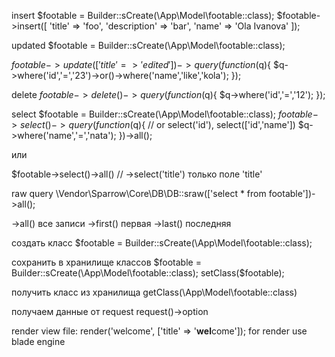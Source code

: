 insert
$footable = Builder::sCreate(\App\Model\footable::class);
$footable->insert([
    'title' => 'foo',
    'description' => 'bar',
    'name' => 'Ola Ivanova'
]);

updated
$footable = Builder::sCreate(\App\Model\footable::class);

$footable->update([
    'title'=>'edited'
])->query(function($q){
    $q->where('id','=','23')->or()->where('name','like','kola');
});

delete
$footable->delete()->query(function($q){
    $q->where('id','=','12');
});


select
$footable = Builder::sCreate(\App\Model\footable::class);
    $footable->select()->query(function($q){    // or select('id'), select(['id','name'])
        $q->where('name','=','nata');
    })->all();

или 

$footable->select()->all()  // ->select('title') только поле 'title'

raw query
\Vendor\Sparrow\Core\DB\DB::sraw(['select * from footable'])->all();

->all()     все записи
->first()   первая
->last()    последняя

создать класс
$footable = Builder::sCreate(\App\Model\footable::class);

сохранить в хранилище классов
$footable = Builder::sCreate(\App\Model\footable::class);
setClass($footable);

получить класс из хранилища
getClass(\App\Model\footable::class)


получаем данные от request
request()->option


render view file:
 render('welcome', ['title' => '<b>wel</b>come']);
 for render use blade engine
